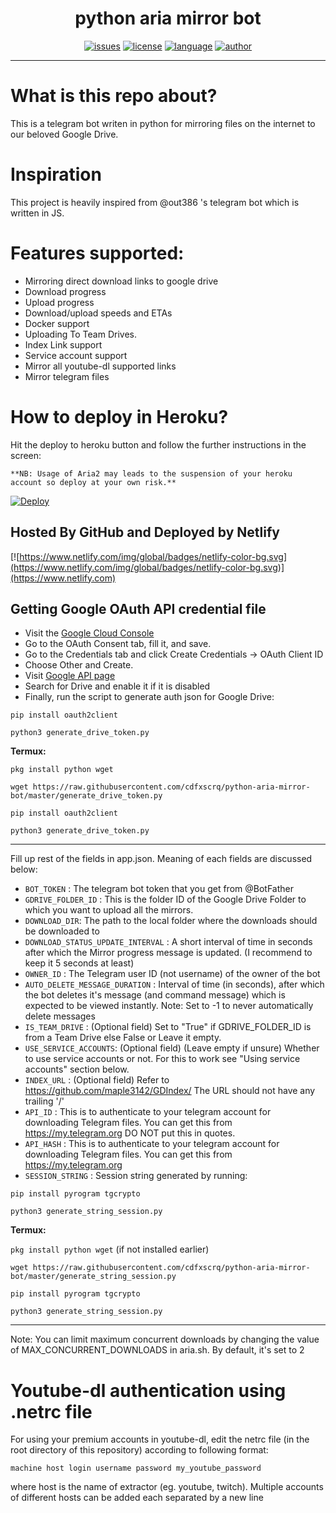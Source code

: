 <h1 align="center">python aria mirror bot</h1> 
<p align="center">
<p align="center">
<a href="https://img.shields.io/github/issues/cdfxscrq/python-aria-mirror-bot"><img alt="issues" src="https://img.shields.io/github/issues/cdfxscrq/python-aria-mirror-bot"/></a>
<a href="https://img.shields.io/github/license/cdfxscrq/python-aria-mirror-bot"><img alt="license" src="https://img.shields.io/github/license/cdfxscrq/python-aria-mirror-bot"/></a>
<a href="https://www.python.org/"><img alt="language" src="https://img.shields.io/badge/Made%20with-Python-1f425f.svg"/></a>
<a href="https://github.com/ellerbrock/open-source-badges/"><img alt="author" src="https://badges.frapsoft.com/os/v1/open-source.svg?v=103"/></a>
</p>

<hr>

# What is this repo about?
This is a telegram bot writen in python for mirroring files on the internet to our beloved Google Drive.

# Inspiration 
This project is heavily inspired from @out386 's telegram bot which is written in JS.

# Features supported:
- Mirroring direct download links to google drive
- Download progress
- Upload progress
- Download/upload speeds and ETAs
- Docker support
- Uploading To Team Drives.
- Index Link support
- Service account support
- Mirror all youtube-dl supported links
- Mirror telegram files


# How to deploy in Heroku?
Hit the deploy to heroku button and follow the further instructions in the screen:

```
**NB: Usage of Aria2 may leads to the suspension of your heroku account so deploy at your own risk.**
```

[![Deploy](https://www.herokucdn.com/deploy/button.svg)](https://heroku.com/deploy?template=https://github.com/cdfxscrq/python-aria-mirror-bot/tree/master)

## Hosted By GitHub and Deployed by Netlify

[![https://www.netlify.com/img/global/badges/netlify-color-bg.svg](https://www.netlify.com/img/global/badges/netlify-color-bg.svg)](https://www.netlify.com)

 

## Getting Google OAuth API credential file

- Visit the [Google Cloud Console](https://console.developers.google.com/apis/credentials)
- Go to the OAuth Consent tab, fill it, and save.
- Go to the Credentials tab and click Create Credentials -> OAuth Client ID
- Choose Other and Create.
- Visit [Google API page](https://console.developers.google.com/apis/library)
- Search for Drive and enable it if it is disabled
- Finally, run the script to generate auth json for Google Drive:

```
pip install oauth2client
```
```
python3 generate_drive_token.py
```

**Termux:**

``` pkg install python wget ```

``` wget https://raw.githubusercontent.com/cdfxscrq/python-aria-mirror-bot/master/generate_drive_token.py ```

``` pip install oauth2client ```

``` python3 generate_drive_token.py ```
___


Fill up rest of the fields in app.json. Meaning of each fields are discussed below:
- ```BOT_TOKEN``` : The telegram bot token that you get from @BotFather
- ```GDRIVE_FOLDER_ID``` : This is the folder ID of the Google Drive Folder to which you want to upload all the mirrors.
- ```DOWNLOAD_DIR```: The path to the local folder where the downloads should be downloaded to
- ``DOWNLOAD_STATUS_UPDATE_INTERVAL`` : A short interval of time in seconds after which the Mirror progress message is updated. (I recommend to keep it 5 seconds at least)  
- ``OWNER_ID`` : The Telegram user ID (not username) of the owner of the bot
- ``AUTO_DELETE_MESSAGE_DURATION`` : Interval of time (in seconds), after which the bot deletes it's message (and command message) which is expected to be viewed instantly. Note: Set to -1 to never automatically delete messages
- ``IS_TEAM_DRIVE`` : (Optional field) Set to "True" if GDRIVE_FOLDER_ID is from a Team Drive else False or Leave it empty.
- ``USE_SERVICE_ACCOUNTS``: (Optional field) (Leave empty if unsure) Whether to use service accounts or not. For this to work see  "Using service accounts" section below.
- ``INDEX_URL`` : (Optional field) Refer to https://github.com/maple3142/GDIndex/ The URL should not have any trailing '/'
- ``API_ID`` : This is to authenticate to your telegram account for downloading Telegram files. You can get this from https://my.telegram.org DO NOT put this in quotes.
- ``API_HASH`` : This is to authenticate to your telegram account for downloading Telegram files. You can get this from https://my.telegram.org
- ``SESSION_STRING`` : Session string generated by running:

```
pip install pyrogram tgcrypto
```
```
python3 generate_string_session.py
```

**Termux:**

``` pkg install python wget ``` (if not installed earlier)

``` wget https://raw.githubusercontent.com/cdfxscrq/python-aria-mirror-bot/master/generate_string_session.py ```

``` pip install pyrogram tgcrypto ```

``` python3 generate_string_session.py ```

___

Note: You can limit maximum concurrent downloads by changing the value of MAX_CONCURRENT_DOWNLOADS in aria.sh. By default, it's set to 2
 


# Youtube-dl authentication using .netrc file
For using your premium accounts in youtube-dl, edit the netrc file (in the root directory of this repository) according to following format:
```
machine host login username password my_youtube_password
```
where host is the name of extractor (eg. youtube, twitch). Multiple accounts of different hosts can be added each separated by a new line
